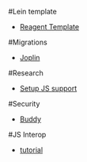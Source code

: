 #Lein template
* [Reagent Template](https://github.com/reagent-project/reagent-template)

#Migrations
 * [Joplin](https://github.com/juxt/joplin)

#Research
* [Setup JS support](https://www.youtube.com/watch?v=6cWEf0o2Tus)

#Security
* [Buddy](https://github.com/funcool/buddy)

#JS Interop
* [tutorial](http://blob.tomerweller.com/reagent-import-react-components-from-npm)
